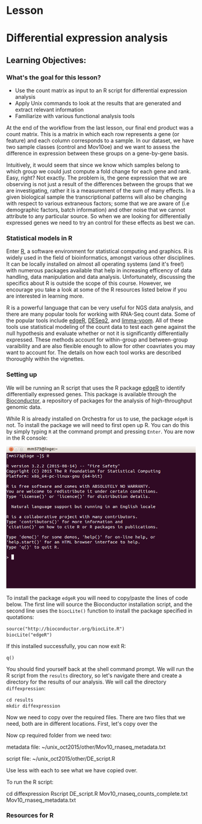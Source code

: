 # Lesson

Differential expression analysis
===================

Learning Objectives:
-------------------
### What's the goal for this lesson?

* Use the count matrix as input to an R script for differential expression analysis
* Apply Unix commands to look at the results that are generated and extract relevant information
* Familiarize with various functional analysis tools



At the end of the workflow from the last lesson, our final end product was a count matrix. This is a matrix in which each row represents a gene (or feature) and each column corresponds to a sample. In our dataset, we have two sample classes (control and Mov10oe) and we want to assess the difference in expression between these groups on a gene-by-gene basis.

Intuitively, it would seem that since we know which samples belong to which group we could just compute a fold change for each gene and rank. Easy, right? Not exactly. The problem is, the gene expression that we are observing is not just a result of the differences between the groups that we are investigating, rather it is a measurement of the sum of many effects. In a given biological sample the transcriptional patterns will also be changing with respect to various extraneous factors; some that we are aware of (i.e demographic factors, batch information) and other noise that we cannot attribute to any particular source. So when we are looking for differentially expressed genes we need to try an control for these effects as best we can.


### Statistical models in R

Enter [R](https://www.r-project.org/), a software environment for statistical computing and graphics. R is widely used in the field of bioinformatics, amongst various other disciplines. It can be locally installed on almost all operating systems (and it's free!) with numerous packages available that help in increasing efficency of data handling, data manipulation and data analysis. Unfortunately, discussing the specifics about R is outside the scope of this course. However, we encourage you take a look at some of the R resources listed below if you are interested in learning more. 

R is a powerful language that can be very useful for NGS data analysis, and there are many popular tools for working with RNA-Seq count data. Some of the popular tools include [edgeR](https://www.bioconductor.org/packages/release/bioc/vignettes/edgeR/inst/doc/edgeRUsersGuide.pdf), [DESeq2](http://bioconductor.org/packages/release/bioc/vignettes/DESeq2/inst/doc/DESeq2.pdf), and [limma-voom](http://www.genomebiology.com/2014/15/2/R29). All of these tools use statistical modeling of the count data to test each gene against the null hypothesis and evaluate whether or not it is significantly differentially expressed. These methods account for within-group and between-group varaibility and are also flexible enough to allow for other coavriates you may want to account for. The details on how each tool works are described thoroughly within the vignettes.


### Setting up

We will be running an R script that uses the R package [edgeR](https://www.bioconductor.org/packages/release/bioc/vignettes/edgeR/inst/doc/edgeRUsersGuide.pdf) to identify differentially expressed genes. This package is available through the [Bioconductor](https://www.bioconductor.org/), a repository of packages for the analysis of high-throughput genomic data. 

While R is already installed on Orchestra for us to use, the package `edgeR` is not. To install the package we will need to first open up R. You can do this by simply typing `R` at the command prompt and pressing `Enter`. You are now in the R console:

![Rconsole](../img/R_screenshot.png)

To install the package `edgeR` you will need to copy/paste the lines of code below. The first line will source the Bioconductor installation script, and the second line uses the `biocLite()` function to install the package specified in quotations:
 	
	source("http://bioconductor.org/biocLite.R")
	biocLite("edgeR")

If this installed successfully, you can now exit R:

	q()


You should find yourself back at the shell command prompt. We will run the R script from the `results` directory, so let's navigate there and create a directory for the results of our analysis. We will call the directory `diffexpression`:

	cd results
	mkdir diffexpression

Now we need to copy over the required files. There are two files that we need, both are in different locations. First, let's copy over the 

Now cp required folder from we need two:

metadata file:  ~/unix_oct2015/other/Mov10_rnaseq_metadata.txt

script file: ~/unix_oct2015/other/DE_script.R

Use less with each to see what we have copied over.

To run the R script:

cd diffexpression
Rscript DE_script.R Mov10_rnaseq_counts_complete.txt Mov10_rnaseq_metadata.txt 


### Resources for R
